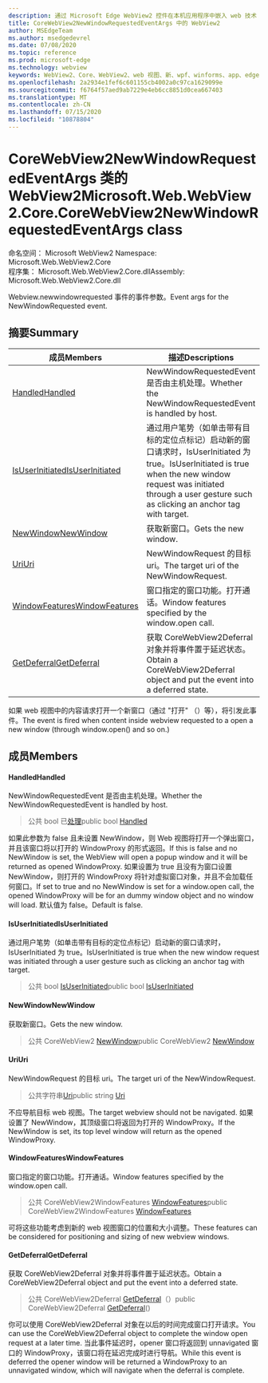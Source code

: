 ```yaml
---
description: 通过 Microsoft Edge WebView2 控件在本机应用程序中嵌入 web 技术（HTML、CSS 和 JavaScript）
title: CoreWebView2NewWindowRequestedEventArgs 中的 WebView2
author: MSEdgeTeam
ms.author: msedgedevrel
ms.date: 07/08/2020
ms.topic: reference
ms.prod: microsoft-edge
ms.technology: webview
keywords: WebView2、Core、WebView2、web 视图、新、wpf、winforms、app、edge、CoreWebView2、CoreWebView2Controller、浏览器控件、边缘 html、、浏览器控件、边缘 html、WebView2
ms.openlocfilehash: 2a2934e1fef6c601155cb4002a0c97ca1629099e
ms.sourcegitcommit: f6764f57aed9ab7229e4eb6cc8851d0cea667403
ms.translationtype: MT
ms.contentlocale: zh-CN
ms.lasthandoff: 07/15/2020
ms.locfileid: "10878804"
---
```

# <span data-ttu-id="9106e-104">CoreWebView2NewWindowRequestedEventArgs 类的 WebView2</span><span class="sxs-lookup"><span data-stu-id="9106e-104">Microsoft.Web.WebView2.Core.CoreWebView2NewWindowRequestedEventArgs class</span></span> 

<span data-ttu-id="9106e-105">命名空间： Microsoft WebView2 </span><span class="sxs-lookup"><span data-stu-id="9106e-105">Namespace: Microsoft.Web.WebView2.Core</span></span>\
<span data-ttu-id="9106e-106">程序集： Microsoft.Web.WebView2.Core.dll</span><span class="sxs-lookup"><span data-stu-id="9106e-106">Assembly: Microsoft.Web.WebView2.Core.dll</span></span>

<span data-ttu-id="9106e-107">Webview.newwindowrequested 事件的事件参数。</span><span class="sxs-lookup"><span data-stu-id="9106e-107">Event args for the NewWindowRequested event.</span></span>

## <span data-ttu-id="9106e-108">摘要</span><span class="sxs-lookup"><span data-stu-id="9106e-108">Summary</span></span>

 <span data-ttu-id="9106e-109">成员</span><span class="sxs-lookup"><span data-stu-id="9106e-109">Members</span></span>                        | <span data-ttu-id="9106e-110">描述</span><span class="sxs-lookup"><span data-stu-id="9106e-110">Descriptions</span></span>
--------------------------------|---------------------------------------------
[<span data-ttu-id="9106e-111">Handled</span><span class="sxs-lookup"><span data-stu-id="9106e-111">Handled</span></span>](#handled) | <span data-ttu-id="9106e-112">NewWindowRequestedEvent 是否由主机处理。</span><span class="sxs-lookup"><span data-stu-id="9106e-112">Whether the NewWindowRequestedEvent is handled by host.</span></span>
[<span data-ttu-id="9106e-113">IsUserInitiated</span><span class="sxs-lookup"><span data-stu-id="9106e-113">IsUserInitiated</span></span>](#isuserinitiated) | <span data-ttu-id="9106e-114">通过用户笔势（如单击带有目标的定位点标记）启动新的窗口请求时，IsUserInitiated 为 true。</span><span class="sxs-lookup"><span data-stu-id="9106e-114">IsUserInitiated is true when the new window request was initiated through a user gesture such as clicking an anchor tag with target.</span></span>
[<span data-ttu-id="9106e-115">NewWindow</span><span class="sxs-lookup"><span data-stu-id="9106e-115">NewWindow</span></span>](#newwindow) | <span data-ttu-id="9106e-116">获取新窗口。</span><span class="sxs-lookup"><span data-stu-id="9106e-116">Gets the new window.</span></span>
[<span data-ttu-id="9106e-117">Uri</span><span class="sxs-lookup"><span data-stu-id="9106e-117">Uri</span></span>](#uri) | <span data-ttu-id="9106e-118">NewWindowRequest 的目标 uri。</span><span class="sxs-lookup"><span data-stu-id="9106e-118">The target uri of the NewWindowRequest.</span></span>
[<span data-ttu-id="9106e-119">WindowFeatures</span><span class="sxs-lookup"><span data-stu-id="9106e-119">WindowFeatures</span></span>](#windowfeatures) | <span data-ttu-id="9106e-120">窗口指定的窗口功能。打开通话。</span><span class="sxs-lookup"><span data-stu-id="9106e-120">Window features specified by the window.open call.</span></span>
[<span data-ttu-id="9106e-121">GetDeferral</span><span class="sxs-lookup"><span data-stu-id="9106e-121">GetDeferral</span></span>](#getdeferral) | <span data-ttu-id="9106e-122">获取 CoreWebView2Deferral 对象并将事件置于延迟状态。</span><span class="sxs-lookup"><span data-stu-id="9106e-122">Obtain a CoreWebView2Deferral object and put the event into a deferred state.</span></span>

<span data-ttu-id="9106e-123">如果 web 视图中的内容请求打开一个新窗口（通过 "打开" （）等），将引发此事件。</span><span class="sxs-lookup"><span data-stu-id="9106e-123">The event is fired when content inside webview requested to a open a new window (through window.open() and so on.)</span></span>

## <span data-ttu-id="9106e-124">成员</span><span class="sxs-lookup"><span data-stu-id="9106e-124">Members</span></span>

#### <span data-ttu-id="9106e-125">Handled</span><span class="sxs-lookup"><span data-stu-id="9106e-125">Handled</span></span> 

<span data-ttu-id="9106e-126">NewWindowRequestedEvent 是否由主机处理。</span><span class="sxs-lookup"><span data-stu-id="9106e-126">Whether the NewWindowRequestedEvent is handled by host.</span></span>

> <span data-ttu-id="9106e-127">公共 bool 已[处理](#handled)</span><span class="sxs-lookup"><span data-stu-id="9106e-127">public bool [Handled](#handled)</span></span>

<span data-ttu-id="9106e-128">如果此参数为 false 且未设置 NewWindow，则 Web 视图将打开一个弹出窗口，并且该窗口将以打开的 WindowProxy 的形式返回。</span><span class="sxs-lookup"><span data-stu-id="9106e-128">If this is false and no NewWindow is set, the WebView will open a popup window and it will be returned as opened WindowProxy.</span></span> <span data-ttu-id="9106e-129">如果设置为 true 且没有为窗口设置 NewWindow，则打开的 WindowProxy 将针对虚拟窗口对象，并且不会加载任何窗口。</span><span class="sxs-lookup"><span data-stu-id="9106e-129">If set to true and no NewWindow is set for a window.open call, the opened WindowProxy will be for an dummy window object and no window will load.</span></span> <span data-ttu-id="9106e-130">默认值为 false。</span><span class="sxs-lookup"><span data-stu-id="9106e-130">Default is false.</span></span>

#### <span data-ttu-id="9106e-131">IsUserInitiated</span><span class="sxs-lookup"><span data-stu-id="9106e-131">IsUserInitiated</span></span> 

<span data-ttu-id="9106e-132">通过用户笔势（如单击带有目标的定位点标记）启动新的窗口请求时，IsUserInitiated 为 true。</span><span class="sxs-lookup"><span data-stu-id="9106e-132">IsUserInitiated is true when the new window request was initiated through a user gesture such as clicking an anchor tag with target.</span></span>

> <span data-ttu-id="9106e-133">公共 bool [IsUserInitiated](#isuserinitiated)</span><span class="sxs-lookup"><span data-stu-id="9106e-133">public bool [IsUserInitiated](#isuserinitiated)</span></span>

#### <span data-ttu-id="9106e-134">NewWindow</span><span class="sxs-lookup"><span data-stu-id="9106e-134">NewWindow</span></span> 

<span data-ttu-id="9106e-135">获取新窗口。</span><span class="sxs-lookup"><span data-stu-id="9106e-135">Gets the new window.</span></span>

> <span data-ttu-id="9106e-136">公共 CoreWebView2 [NewWindow](#newwindow)</span><span class="sxs-lookup"><span data-stu-id="9106e-136">public CoreWebView2 [NewWindow](#newwindow)</span></span>

#### <span data-ttu-id="9106e-137">Uri</span><span class="sxs-lookup"><span data-stu-id="9106e-137">Uri</span></span> 

<span data-ttu-id="9106e-138">NewWindowRequest 的目标 uri。</span><span class="sxs-lookup"><span data-stu-id="9106e-138">The target uri of the NewWindowRequest.</span></span>

> <span data-ttu-id="9106e-139">公共字符串[Uri](#uri)</span><span class="sxs-lookup"><span data-stu-id="9106e-139">public string [Uri](#uri)</span></span>

<span data-ttu-id="9106e-140">不应导航目标 web 视图。</span><span class="sxs-lookup"><span data-stu-id="9106e-140">The target webview should not be navigated.</span></span> <span data-ttu-id="9106e-141">如果设置了 NewWindow，其顶级窗口将返回为打开的 WindowProxy。</span><span class="sxs-lookup"><span data-stu-id="9106e-141">If the NewWindow is set, its top level window will return as the opened WindowProxy.</span></span>

#### <span data-ttu-id="9106e-142">WindowFeatures</span><span class="sxs-lookup"><span data-stu-id="9106e-142">WindowFeatures</span></span> 

<span data-ttu-id="9106e-143">窗口指定的窗口功能。打开通话。</span><span class="sxs-lookup"><span data-stu-id="9106e-143">Window features specified by the window.open call.</span></span>

> <span data-ttu-id="9106e-144">公共 CoreWebView2WindowFeatures [WindowFeatures](#windowfeatures)</span><span class="sxs-lookup"><span data-stu-id="9106e-144">public CoreWebView2WindowFeatures [WindowFeatures](#windowfeatures)</span></span>

<span data-ttu-id="9106e-145">可将这些功能考虑到新的 web 视图窗口的位置和大小调整。</span><span class="sxs-lookup"><span data-stu-id="9106e-145">These features can be considered for positioning and sizing of new webview windows.</span></span>

#### <span data-ttu-id="9106e-146">GetDeferral</span><span class="sxs-lookup"><span data-stu-id="9106e-146">GetDeferral</span></span> 

<span data-ttu-id="9106e-147">获取 CoreWebView2Deferral 对象并将事件置于延迟状态。</span><span class="sxs-lookup"><span data-stu-id="9106e-147">Obtain a CoreWebView2Deferral object and put the event into a deferred state.</span></span>

> <span data-ttu-id="9106e-148">公共 CoreWebView2Deferral [GetDeferral](#getdeferral)（）</span><span class="sxs-lookup"><span data-stu-id="9106e-148">public CoreWebView2Deferral [GetDeferral](#getdeferral)()</span></span>

<span data-ttu-id="9106e-149">你可以使用 CoreWebView2Deferral 对象在以后的时间完成窗口打开请求。</span><span class="sxs-lookup"><span data-stu-id="9106e-149">You can use the CoreWebView2Deferral object to complete the window open request at a later time.</span></span> <span data-ttu-id="9106e-150">当此事件延迟时，opener 窗口将返回到 unnavigated 窗口的 WindowProxy，该窗口将在延迟完成时进行导航。</span><span class="sxs-lookup"><span data-stu-id="9106e-150">While this event is deferred the opener window will be returned a WindowProxy to an unnavigated window, which will navigate when the deferral is complete.</span></span>


